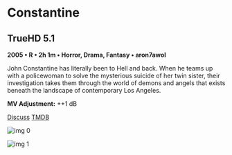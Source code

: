 # Constantine

## TrueHD 5.1

**2005 • R • 2h 1m • Horror, Drama, Fantasy • aron7awol**

John Constantine has literally been to Hell and back. When he teams up with a policewoman to solve the mysterious suicide of her twin sister, their investigation takes them through the world of demons and angels that exists beneath the landscape of contemporary Los Angeles.

**MV Adjustment:** ++1 dB

[Discuss](https://www.avsforum.com/threads/bass-eq-for-filtered-movies.2995212/post-57525910)  [TMDB](561)

![img 0](https://i.imgur.com/ejBEJs9.jpg)

![img 1](https://i.imgur.com/XIKnRaB.jpg)

